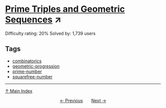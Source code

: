 # [Prime Triples and Geometric Sequences](https://projecteuler.net/problem=518) ↗️

Difficulty rating: 20%
Solved by: 1,739 users
## Tags

- [combinatorics](../tags/combinatorics.md)
- [geometric-progression](../tags/geometric-progression.md)
- [prime-number](../tags/prime-number.md)
- [squarefree-number](../tags/squarefree-number.md)



---

[↑ Main Index](../README.md)


<div align=center><a href='517.md'>← Previous</a> &nbsp;&nbsp; &nbsp;&nbsp;  <a href='519.md'>Next →</a></div>
